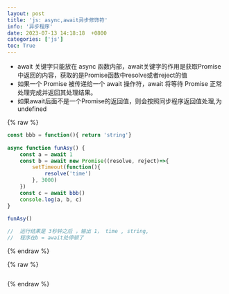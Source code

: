 ```yaml
---
layout: post
title: 'js: async,await异步修饰符'
info: '异步程序'
date: 2023-07-13 14:18:18  +0800
categories: ['js']
toc: True
---
```




    
    
- await 关键字只能放在 async 函数内部，await关键字的作用是获取Promise中返回的内容，获取的是Promise函数中resolve或者reject的值
- 如果一个 Promise 被传递给一个 await 操作符，await 将等待 Promise 正常处理完成并返回其处理结果。
- 如果await后面不是一个Promise的返回值，则会按照同步程序返回值处理,为undefined
    

{% raw %}
```js 
const bbb = function(){ return 'string'}
    
async function funAsy() {
    const a = await 1
    const b = await new Promise((resolve, reject)=>{
        setTimeout(function(){
            resolve('time')
        }, 3000)
    })
    const c = await bbb()
    console.log(a, b, c)
}
    
funAsy()

//  运行结果是 3秒钟之后 ，输出 1， time , string,
//  程序在b = await处停顿了
```
{% endraw %}

    
    





<!-- ![引入图片]({{site.url}}/image/js/2023-07-13-async_await/image_1.jpg) -->

{% raw %}
```
```
{% endraw %}
